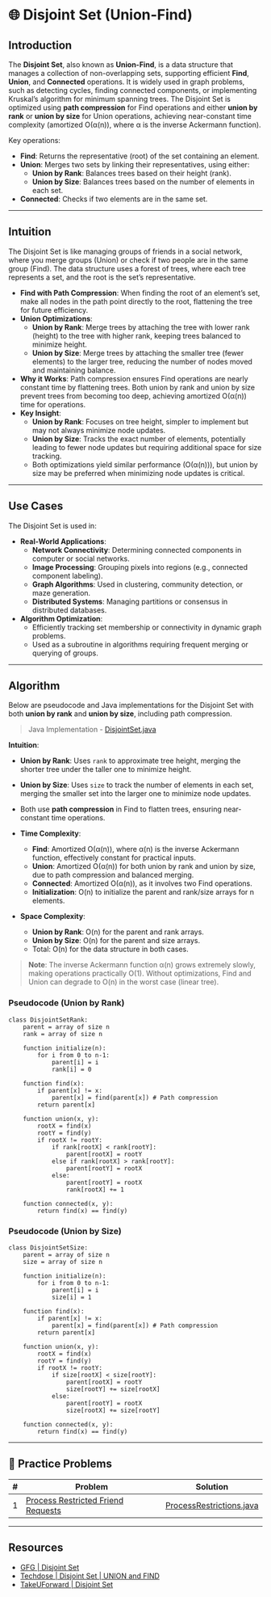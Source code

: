# 🌐 Disjoint Set (Union-Find)

## Introduction

The **Disjoint Set**, also known as **Union-Find**, is a data structure that manages a collection of non-overlapping
sets, supporting efficient **Find**, **Union**, and **Connected** operations. It is widely used in graph problems, such
as detecting cycles, finding connected components, or implementing Kruskal’s algorithm for minimum spanning trees. The
Disjoint Set is optimized using **path compression** for Find operations and either **union by rank** or
**union by size** for Union operations, achieving near-constant time complexity (amortized O(α(n)), where α is the
inverse Ackermann
function).

Key operations:

- **Find**: Returns the representative (root) of the set containing an element.
- **Union**: Merges two sets by linking their representatives, using either:
    - **Union by Rank**: Balances trees based on their height (rank).
    - **Union by Size**: Balances trees based on the number of elements in each set.
- **Connected**: Checks if two elements are in the same set.

---

## Intuition

The Disjoint Set is like managing groups of friends in a social network, where you merge groups (Union) or check if two
people are in the same group (Find). The data structure uses a forest of trees, where each tree represents a set, and
the root is the set’s representative.

- **Find with Path Compression**: When finding the root of an element’s set, make all nodes in the path point directly
  to the root, flattening the tree for future efficiency.
- **Union Optimizations**:
    - **Union by Rank**: Merge trees by attaching the tree with lower rank (height) to the tree with higher rank,
      keeping trees balanced to minimize height.
    - **Union by Size**: Merge trees by attaching the smaller tree (fewer elements) to the larger tree, reducing the
      number of nodes moved and maintaining balance.
- **Why it Works**: Path compression ensures Find operations are nearly constant time by flattening trees. Both union by
  rank and union by size prevent trees from becoming too deep, achieving amortized O(α(n)) time for operations.
- **Key Insight**:
    - **Union by Rank**: Focuses on tree height, simpler to implement but may not always minimize node updates.
    - **Union by Size**: Tracks the exact number of elements, potentially leading to fewer node updates but requiring
      additional space for size tracking.
    - Both optimizations yield similar performance (O(α(n))), but union by size may be preferred when minimizing node
      updates is critical.

---

## Use Cases

The Disjoint Set is used in:

- **Real-World Applications**:
    - **Network Connectivity**: Determining connected components in computer or social networks.
    - **Image Processing**: Grouping pixels into regions (e.g., connected component labeling).
    - **Graph Algorithms**: Used in clustering, community detection, or maze generation.
    - **Distributed Systems**: Managing partitions or consensus in distributed databases.
- **Algorithm Optimization**:
    - Efficiently tracking set membership or connectivity in dynamic graph problems.
    - Used as a subroutine in algorithms requiring frequent merging or querying of groups.

---

## Algorithm

Below are pseudocode and Java implementations for the Disjoint Set with both **union by rank** and **union by size**,
including path compression.

> Java Implementation - [DisjointSet.java](../datastructures/graph/DisjointSet.java)


**Intuition**:

- **Union by Rank**: Uses `rank` to approximate tree height, merging the shorter tree under the taller one to minimize
  height.
- **Union by Size**: Uses `size` to track the number of elements in each set, merging the smaller set into the larger
  one to minimize node updates.
- Both use **path compression** in Find to flatten trees, ensuring near-constant time operations.

- **Time Complexity**:
    - **Find**: Amortized O(α(n)), where α(n) is the inverse Ackermann function, effectively constant for practical
      inputs.
    - **Union**: Amortized O(α(n)) for both union by rank and union by size, due to path compression and balanced
      merging.
    - **Connected**: Amortized O(α(n)), as it involves two Find operations.
    - **Initialization**: O(n) to initialize the parent and rank/size arrays for n elements.
- **Space Complexity**:
    - **Union by Rank**: O(n) for the parent and rank arrays.
    - **Union by Size**: O(n) for the parent and size arrays.
    - Total: O(n) for the data structure in both cases.

> **Note**: The inverse Ackermann function α(n) grows extremely slowly, making operations practically O(1). Without
> optimizations, Find and Union can degrade to O(n) in the worst case (linear tree).

### Pseudocode (Union by Rank)

```pseudo
class DisjointSetRank:
    parent = array of size n
    rank = array of size n

    function initialize(n):
        for i from 0 to n-1:
            parent[i] = i
            rank[i] = 0

    function find(x):
        if parent[x] != x:
            parent[x] = find(parent[x]) # Path compression
        return parent[x]

    function union(x, y):
        rootX = find(x)
        rootY = find(y)
        if rootX != rootY:
            if rank[rootX] < rank[rootY]:
                parent[rootX] = rootY
            else if rank[rootX] > rank[rootY]:
                parent[rootY] = rootX
            else:
                parent[rootY] = rootX
                rank[rootX] += 1

    function connected(x, y):
        return find(x) == find(y)
```

### Pseudocode (Union by Size)

```pseudo
class DisjointSetSize:
    parent = array of size n
    size = array of size n

    function initialize(n):
        for i from 0 to n-1:
            parent[i] = i
            size[i] = 1

    function find(x):
        if parent[x] != x:
            parent[x] = find(parent[x]) # Path compression
        return parent[x]

    function union(x, y):
        rootX = find(x)
        rootY = find(y)
        if rootX != rootY:
            if size[rootX] < size[rootY]:
                parent[rootX] = rootY
                size[rootY] += size[rootX]
            else:
                parent[rootY] = rootX
                size[rootX] += size[rootY]

    function connected(x, y):
        return find(x) == find(y)
```

---

## 🧪 Practice Problems

| # | Problem                                                                                                 | Solution                                                                     |
|---|---------------------------------------------------------------------------------------------------------|------------------------------------------------------------------------------|
| 1 | [Process Restricted Friend Requests](https://leetcode.com/problems/process-restricted-friend-requests/) | [ProcessRestrictions.java](../datastructures/graph/ProcessRestrictions.java) |

---

## Resources

- [GFG | Disjoint Set](https://www.geeksforgeeks.org/dsa/introduction-to-disjoint-set-data-structure-or-union-find-algorithm/)
- [Techdose | Disjoint Set | UNION and FIND](https://www.youtube.com/watch?v=eTaWFhPXPz4)
- [TakeUForward | Disjoint Set](https://www.youtube.com/watch?v=aBxjDBC4M1U)